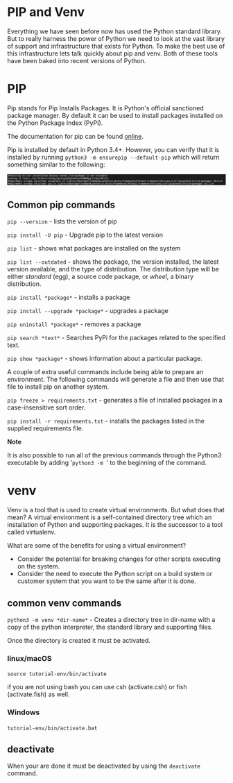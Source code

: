 
# PIP and Venv

Everything we have seen before now has used the Python standard library.  But to really harness the power of Python we need to look at the vast library of support and infrastructure that exists for Python.  To make the best use of this infrastructure lets talk quickly about pip and venv.  Both of these tools have been baked into recent versions of Python.

# PIP
Pip stands for Pip Installs Packages.  It is Python's official sanctioned package manager.  By default it can be used to install packages installed on the Python Package Index (PyPI).

The documentation for pip can be found [online](https://pip.pypa.io/en/stable/).

Pip is installed by default in Python 3.4+. However, you can verify that it is installed by running `python3 -m ensurepip --default-pip` which will return something similar to the following:

![Ensure Pip](ensure-pip.png)

## Common pip commands

`pip --version` - lists the version of pip

`pip install -U pip` - Upgrade pip to the latest version

`pip list` - shows what packages are installed on the system

`pip list --outdated` - shows the package, the version installed, the latest version available, and the type of distribution.  The distribution type will be either *standard* (egg), a source code package, or *wheel*, a binary distribution.

`pip install *package*` - installs a package

`pip install --upgrade *package*` - upgrades a package 

`pip uninstall *package*` - removes a package

`pip search *text*` - Searches PyPi for the packages related to the specified text.

`pip show *package*` - shows information about a particular package.

A couple of extra useful commands include being able to prepare an environment.    The following commands will generate a file and then use that file to install pip on another system.

`pip freeze > requirements.txt` - generates a file of installed packages in a case-insensitive sort order.

`pip install -r requirements.txt` - installs the packages listed in the supplied requirements file. 

**Note**

It is also possible to run all of the previous commands through the Python3 executable by adding '`python3 -m `' to the beginning of the command. 

# venv
Venv is a tool that is used to create virtual environments.  But what does that mean?  A virtual environment is a self-contained directory tree which an installation of Python and supporting packages.  It is the successor to a tool called virtualenv.  

What are some of the benefits for using a virtual environment?

- Consider the potential for breaking changes for other scripts executing on the system.
- Consider the need to execute the Python script on a build system or customer system that you want to be the same after it is done.

## common venv commands

`python3 -m venv *dir-name*` - Creates a directory tree in dir-name with a copy of the python interpreter, the standard library and supporting files.

Once the directory is created it must be activated.

### linux/macOS
`source tutorial-env/bin/activate`

if you are not using bash you can use csh (activate.csh) or fish (activate.fish) as well.

### Windows
`tutorial-env/bin/activate.bat`

## deactivate 
When your are done it must be deactivated by using the `deactivate` command.    